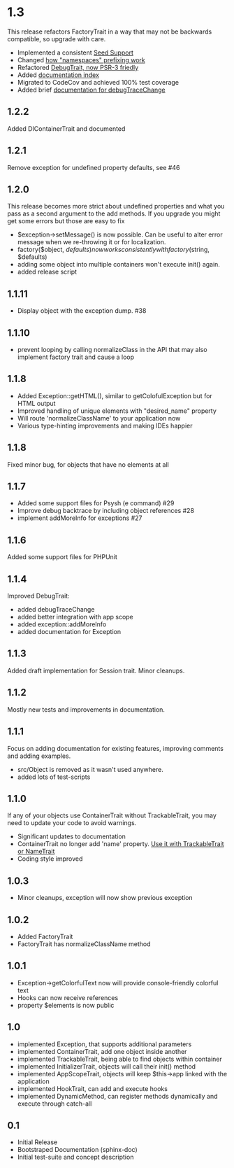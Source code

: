 # 1.3

This release refactors FactoryTrait in a way that may not be backwards compatible, so upgrade with care.

 - Implemented a consistent [Seed Support](http://agile-core.readthedocs.io/en/develop/factory.html#seed)
 - Changed [how "namespaces" prefixing work](http://agile-core.readthedocs.io/en/develop/factory.html#namespace)
 - Refactored [DebugTrait, now PSR-3 friedly](http://agile-core.readthedocs.io/en/develop/debug.html)
 - Added [documentation index](http://agile-core.readthedocs.io/en/develop/index.html)
 - Migrated to CodeCov and achieved 100% test coverage
 - Added brief [documentation for debugTraceChange](http://agile-core.readthedocs.io/en/develop/debug.html#debugtracechange)


## 1.2.2

Added DIContainerTrait and documented

## 1.2.1

Remove exception for undefined property defaults, see #46

## 1.2.0

This release becomes more strict about undefined properties and what you pass as a second argument
to the add methods. If you upgrade you might get some errors but those are easy to fix

 - $exception->setMessage() is now possible. Can be useful to alter error message when we re-throwing it or for localization.
 - factory($object, $defaults) now works consistently with factory($string, $defaults)
 - adding some object into multiple containers won't execute init() again.
 - added release script

## 1.1.11

- Display object with the exception dump. #38 

## 1.1.10

 - prevent looping by calling normalizeClass in the API that may also
   implement factory trait and cause a loop

## 1.1.8

 - Added Exception::getHTML(), similar to getColofulException but for
   HTML output
 - Improved handling of unique elements with "desired_name" property
 - Will route 'normalizeClassName' to your application now
 - Various type-hinting improvements and making IDEs happier

## 1.1.8

Fixed minor bug, for objects that have no elements at all

## 1.1.7

 - Added some support files for Psysh (e command) #29
 - Improve debug backtrace by including object references #28
 - implement addMoreInfo for exceptions #27

## 1.1.6

Added some support files for PHPUnit

## 1.1.4

Improved DebugTrait:

 - added debugTraceChange
 - added better integration with app scope
 - added exception::addMoreInfo
 - added documentation for Exception

## 1.1.3

Added draft implementation for Session trait. Minor cleanups.

## 1.1.2

Mostly new tests and improvements in documentation.

## 1.1.1

Focus on adding documentation for existing features, improving comments
and adding examples. 
* src/Object is removed as it wasn't used anywhere.
* added lots of test-scripts

## 1.1.0

If any of your objects use ContainerTrait without TrackableTrait, you may need to update
your code to avoid warnings.

* Significant updates to documentation
* ContainerTrait no longer add 'name' property. [Use it with TrackableTrait or NameTrait](http://agile-core.readthedocs.io/en/develop/container.html?highlight=nametrait#name-trait)
* Coding style improved

## 1.0.3

* Minor cleanups, exception will now show previous exception

## 1.0.2

* Added FactoryTrait
* FactoryTrait has normalizeClassName method

## 1.0.1

* Exception->getColorfulText now will provide console-friendly colorful text
* Hooks can now receive references
* property $elements is now public

## 1.0

* implemented Exception, that supports additional parameters
* implemented ContainerTrait, add one object inside another
* implemented TrackableTrait, being able to find objects within container
* implemented InitializerTrait, objects will call their init() method
* implemented AppScopeTrait, objects will keep $this->app linked with the application
* implemented HookTrait, can add and execute hooks
* implemented DynamicMethod, can register methods dynamically and execute through catch-all

## 0.1

* Initial Release
* Bootstraped Documentation (sphinx-doc)
* Initial test-suite and concept description
